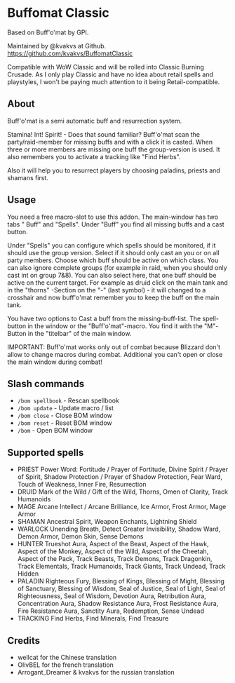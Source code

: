 # Buffomat Classic

Based on Buff'o'mat by GPI.

Maintained by @kvakvs at Github. https://github.com/kvakvs/BuffomatClassic

Compatible with WoW Classic and will be rolled into Classic Burning Crusade. As
I only play Classic and have no idea about retail spells and playstyles, I won't
be paying much attention to it being Retail-compatible.

## About

Buff'o'mat is a semi automatic buff and resurrection system.

Stamina! Int! Spirit! - Does that sound familiar? Buff'o'mat scan the
party/raid-member for missing buffs and with a click it is casted. When three or
more members are missing one buff the group-version is used. It also remembers
you to activate a tracking like "Find Herbs".

Also it will help you to resurrect players by choosing paladins, priests and
shamans first.

## Usage

You need a free macro-slot to use this addon. The main-window has two tabs "
Buff" and "Spells". Under "Buff" you find all missing buffs and a cast button.

Under "Spells" you can configure which spells should be monitored, if it should
use the group version. Select if it should only cast an you or on all party
members. Choose which buff should be active on which class. You can also ignore
complete groups (for example in raid, when you should only cast int on group
7&8). You can also select here, that one buff should be active on the current
target. For example as druid click on the main tank and in the "thorns"
-Section on the "-" (last symbol) - it will changed to a crosshair and now
buff'o'mat remember you to keep the buff on the main tank.

You have two options to Cast a buff from the missing-buff-list. The spell-button
in the window or the "Buff'o'mat"-macro. You find it with the "M"-Button in
the "titelbar" of the main window.

IMPORTANT: Buff'o'mat works only out of combat because Blizzard don't allow to
change macros during combat. Additional you can't open or close the main window
during combat!

## Slash commands

* `/bom spellbook` - Rescan spellbook
* `/bom update` - Update macro / list
* `/bom close` - Close BOM window
* `/bom reset` - Reset BOM window
* `/bom` - Open BOM window

## Supported spells

* PRIEST Power Word: Fortitude / Prayer of Fortitude, Divine Spirit / Prayer of
  Spirit, Shadow Protection / Prayer of Shadow Protection, Fear Ward, Touch of
  Weakness, Inner Fire, Resurrection
* DRUID Mark of the Wild / Gift of the Wild, Thorns, Omen of Clarity, Track
  Humanoids
* MAGE Arcane Intellect / Arcane Brilliance, Ice Armor, Frost Armor, Mage Armor
* SHAMAN Ancestral Spirit, Weapon Enchants, Lightning Shield
* WARLOCK Unending Breath, Detect Greater Invisibility, Shadow Ward, Demon
  Armor, Demon Skin, Sense Demons
* HUNTER Trueshot Aura, Aspect of the Beast, Aspect of the Hawk, Aspect of the
  Monkey, Aspect of the Wild, Aspect of the Cheetah, Aspect of the Pack, Track
  Beasts, Track Demons, Track Dragonkin, Track Elementals, Track Humanoids,
  Track Giants, Track Undead, Track Hidden
* PALADIN Righteous Fury, Blessing of Kings, Blessing of Might, Blessing of
  Sanctuary, Blessing of Wisdom, Seal of Justice, Seal of Light, Seal of
  Righteousness, Seal of Wisdom, Devotion Aura, Retribution Aura, Concentration
  Aura, Shadow Resistance Aura, Frost Resistance Aura, Fire Resistance Aura,
  Sanctity Aura, Redemption, Sense Undead
* TRACKING Find Herbs, Find Minerals, Find Treasure

## Credits

* wellcat for the Chinese translation
* OlivBEL for the french translation
* Arrogant_Dreamer & kvakvs for the russian translation
	